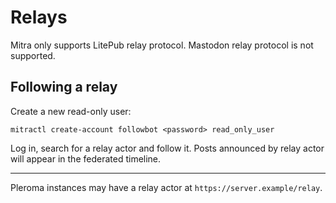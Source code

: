 # Relays

Mitra only supports LitePub relay protocol. Mastodon relay protocol is not supported.

## Following a relay

Create a new read-only user:

```
mitractl create-account followbot <password> read_only_user
```

Log in, search for a relay actor and follow it. Posts announced by relay actor will appear in the federated timeline.

---

Pleroma instances may have a relay actor at `https://server.example/relay`.
